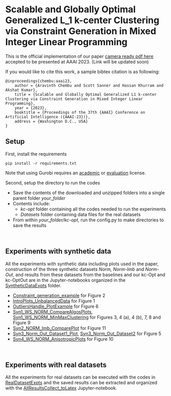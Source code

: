 # Scalable and Globally Optimal Generalized L_1 k-center Clustering via Constraint Generation in Mixed Integer Linear Programming


This is the official implementation of our paper [camera ready pdf here](/AAAI_2023_ChembuA.pdf) accepted to be presented at AAAI 2023. (Link will be updated soon)

If you would like to cite this work, a sample bibtex citation is as following:


```
@inproceedings{chembu:aaai23,
	author = {Aravinth Chembu and Scott Sanner and Hassan Khurram and Akshat Kumar},
	title = {Scalable and Globally Optimal Generalized L1 k-center Clustering via Constraint Generation in Mixed Integer Linear Programming},
	year = {2023},
	booktitle = {Proceedings of the 37th {AAAI} Conference on Artificial Intelligence ({AAAI-23})},
	address = {Washington D.C., USA}
}
```

## Setup 

First, install the requirements

```
pip install -r requirements.txt
```

Note that using Gurobi requires an [academic](https://www.gurobi.com/academia/academic-program-and-licenses/) or [evaluation](https://www.gurobi.com/downloads/request-an-evaluation-license/) license.



Second, setup the directory to run the codes

* Save the contents of the downloaded and unzipped folders into a single parent folder *your_folder*
* Contents include:
    * *kc-opt* folder containing all the codes needed to run the experiments 
    * *Datasets* folder containing data files for the real datasets 
* From within *your_folder/kc-opt*, run the config.py to make directories to save the results


<br>

## Experiments with synthetic data


All the experiments with synthetic data including plots used in the paper, construction of the three synthetic datasets *Norm, Norm-Imb* and *Norm-Out*, and results from these datasets from the baselines and our kc-Opt and kc-OptOut are in the Jupyter-notebooks organized in the [SyntheticDataExpts](/SyntheticDataExpts/) folder.

* [Constraint_generation_example](/SyntheticDataExpts/Constraint_generation_example.ipynb) for Figure 2
* [IntroPlots_UnbalancedData](/SyntheticDataExpts/IntroPlots_UnbalancedData.ipynb) for Figure 1
* [OutliersHandle_PlotExample](/SyntheticDataExpts/OutliersHandle_PlotExample.ipynb) for Figure 6
* [Syn1_WS_NORM_CompareAlgosPlots](/SyntheticDataExpts/Syn1_WS_NORM_CompareAlgosPlots.ipynb), [Syn1_WS_NORM_MinMaxClustering](/SyntheticDataExpts/Syn1_WS_NORM_MinMaxClustering.ipynb) for Figures 3, 4 (a), 4 (b), 7, 8 and Figure 9 
* [Syn2_NORM_Imb_ComparePlot](/SyntheticDataExpts/Syn2_NORM_Imb_ComparePlot.ipynb) for Figure 11
* [Syn3_Norm_Out_Dataset1_Plot](/SyntheticDataExpts/Syn3_Norm_Out_Dataset1_Plot.ipynb), [Syn3_Norm_Out_Dataset2](/SyntheticDataExpts/Syn3_Norm_Out_Dataset2.ipynb) for Figure 5
* [Syn4_WS_NORM_AnisotropicPlots](/SyntheticDataExpts/Syn4_WS_NORM_AnisotropicPlots.ipynb) for Figure 10

<br>

## Experiments with real datasets

All the experiments for real datasets can be executed with the codes in [RealDatasetExpts](/RealDatasetExpts/) and the saved results can be extracted and organized with the [AllResultsCollect_toLatex](/RealDatasetExpts/AllResultsCollect_toLatex.ipynb) Jupyter-notebook.

